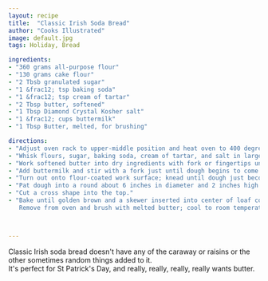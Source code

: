 ```yaml
---
layout: recipe
title:  "Classic Irish Soda Bread"
author: "Cooks Illustrated"
image: default.jpg
tags: Holiday, Bread

ingredients:
- "360 grams all-purpose flour"
- "130 grams cake flour"
- "2 Tbsb granulated sugar"
- "1 &frac12; tsp baking soda"
- "1 &frac12; tsp cream of tartar"
- "2 Tbsp butter, softened"
- "1 Tbsp Diamond Crystal Kosher salt"
- "1 &frac12; cups buttermilk"
- "1 Tbsp Butter, melted, for brushing"

directions:
- "Adjust oven rack to upper-middle position and heat oven to 400 degrees."
- "Whisk flours, sugar, baking soda, cream of tartar, and salt in large bowl."
- "Work softened butter into dry ingredients with fork or fingertips until texture resembles coarse crumbs."
- "Add buttermilk and stir with a fork just until dough begins to come together."
- "Turn out onto flour-coated work surface; knead until dough just becomes cohesive and bumpy, 12 to 14 turns. (Do not knead until dough is smooth, or bread will be tough.)"
- "Pat dough into a round about 6 inches in diameter and 2 inches high and place on greased or parchment-lined baking sheet or in cast-iron pot, if using. "
- "Cut a cross shape into the top."
- "Bake until golden brown and a skewer inserted into center of loaf comes out clean or internal temperature reaches 180 degrees, 40 to 45 minutes. 
   Remove from oven and brush with melted butter; cool to room temperature, 30 to 40 minutes."



---
```


Classic Irish soda bread doesn't have any of the caraway or raisins or the other sometimes random things added to it.  
It's perfect for St Patrick's Day, and really, really, really, really wants butter.

